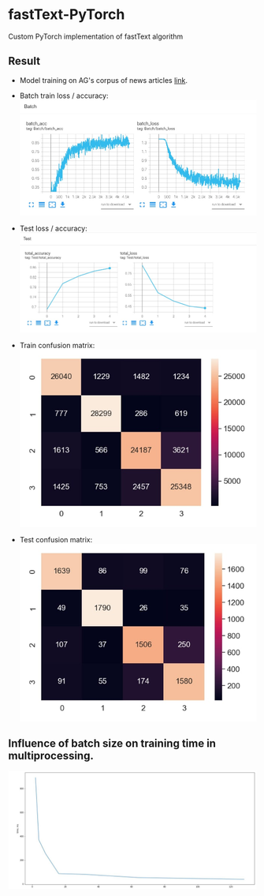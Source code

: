 # fastText-PyTorch
Custom PyTorch implementation of fastText algorithm


## Result
- Model training on AG's corpus of news articles [link](http://groups.di.unipi.it/~gulli/AG_corpus_of_news_articles.html).

- Batch train loss / accuracy:
![p1](result/bigram/batch_loss_acc.jpg)

- Test loss / accuracy:
![p2](result/bigram/test_loss_acc.jpg)

- Train confusion matrix:
![p3](result/bigram/conf_m_train.jpg)

- Test confusion matrix:
![p4](result/bigram/conf_m_test.jpg)

## Influence of batch size on training time in multiprocessing.
![p5](result/multiproc_time.jpg)

